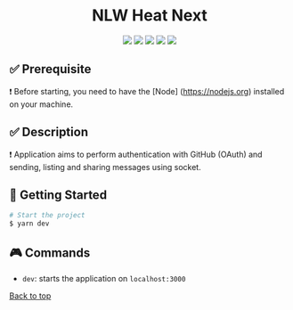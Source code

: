 <h1 align="center">NLW Heat Next</h1>

<p align="center">
  <img src="https://img.shields.io/github/languages/top/maurodesouza/next-boilerplate?color=FD5EBE">

  <img src="https://img.shields.io/github/languages/count/maurodesouza/next-boilerplate?color=FD5EBE">

  <img src="https://img.shields.io/github/repo-size/maurodesouza/next-boilerplate?color=FD5EBE">

  <img src="https://img.shields.io/github/last-commit/maurodesouza/next-boilerplate?color=FD5EBE">

  <img src="https://github.com/maurodesouza/next-boilerplate/workflows/ci/badge.svg">

</p>

## :white_check_mark: Prerequisite

:exclamation: Before starting, you need to have the
[Node] (https://nodejs.org) installed on your machine.

## :white_check_mark: Description

:exclamation: Application aims to perform authentication with GitHub (OAuth) and sending, listing and sharing messages using socket.

## :checkered_flag: Getting Started

```bash
# Start the project
$ yarn dev
```

## :video_game: Commands

- `dev`: starts the application on `localhost:3000`

<a href="#top">Back to top</a>
